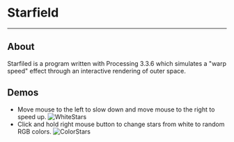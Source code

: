 # Starfield

------

## About
Starfiled is a program written with Processing 3.3.6 which simulates a "warp speed" effect through an interactive rendering of outer space.

## Demos
* Move mouse to the left to slow down and move mouse to the right to speed up.
![WhiteStars](Demos/WhiteStars.gif)
* Click and hold right mouse button to change stars from white to random RGB colors.
![ColorStars](Demos/ColorStars.gif)
